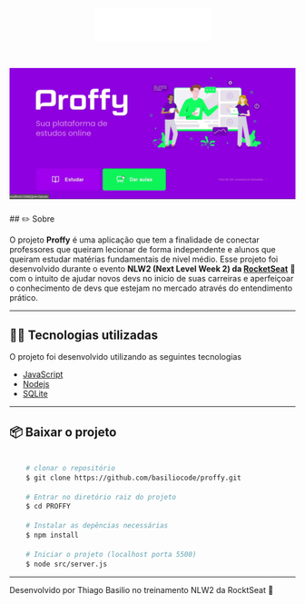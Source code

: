 <h1 align="center">
    <img src="./public/images/logo.svg" alt="Proffy" height="60px" >
</h1>

<h1>
    <img src="./public/demo-proffy.gif" >
</h1>
## ✏️ Sobre 

O projeto **Proffy** é uma aplicação que tem a finalidade de conectar professores que queiram lecionar de forma independente e alunos que queiram estudar matérias fundamentais de nivel médio. Esse projeto foi desenvolvido durante o evento **NLW2 (Next Level Week 2) da [RocketSeat](https://rocketseat.com.br/)** 🚀️  com o intuito de ajudar novos devs no inicio de suas carreiras e aperfeiçoar o conhecimento de devs que estejam no mercado através do entendimento prático. 

---

## 👨‍💻️ Tecnologias utilizadas 

O projeto foi desenvolvido utilizando as seguintes tecnologias 
- [JavaScript](https://www.javascript.com/)
- [Nodejs](https://nodejs.org/en/)
- [SQLite](https://www.sqlite.org/index.html)

---

## 📦️ Baixar o projeto 

```bash 
    
    # clonar o repositório
    $ git clone https://github.com/basiliocode/proffy.git

    # Entrar no diretório raiz do projeto
    $ cd PROFFY

    # Instalar as depências necessárias
    $ npm install

    # Iniciar o projeto (localhost porta 5500)
    $ node src/server.js   
```
---
Desenvolvido por Thiago Basilio no treinamento NLW2 da RocktSeat 🚀️ 
